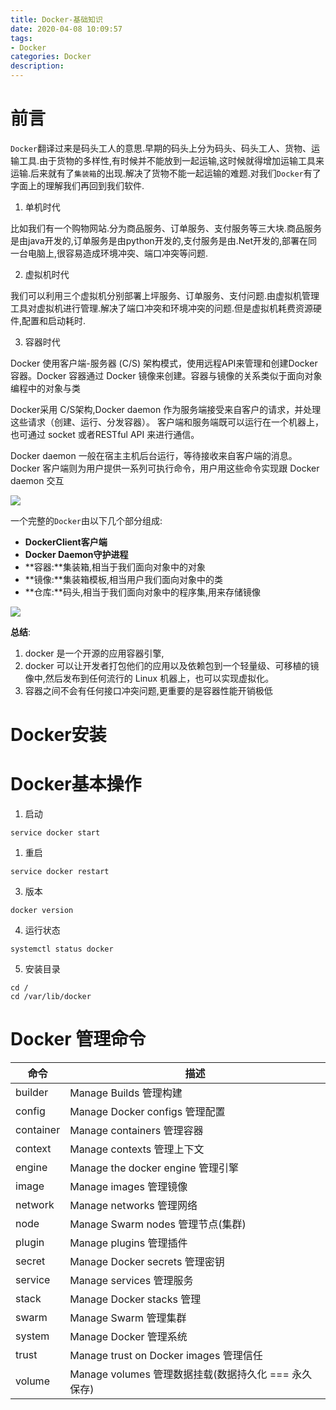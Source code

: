 ```yaml
---
title: Docker-基础知识
date: 2020-04-08 10:09:57
tags: 
- Docker 
categories: Docker 
description: 
---
```



# 前言

``Docker``翻译过来是码头工人的意思.早期的码头上分为码头、码头工人、货物、运输工具.由于货物的多样性,有时候并不能放到一起运输,这时候就得增加运输工具来运输.后来就有了``集装箱``的出现.解决了货物不能一起运输的难题.对我们``Docker``有了字面上的理解我们再回到我们软件.

1. 单机时代

比如我们有一个购物网站.分为商品服务、订单服务、支付服务等三大块.商品服务是由java开发的,订单服务是由python开发的,支付服务是由.Net开发的,部署在同一台电脑上,很容易造成环境冲突、端口冲突等问题.

2. 虚拟机时代

我们可以利用三个虚拟机分别部署上坪服务、订单服务、支付问题.由虚拟机管理工具对虚拟机进行管理.解决了端口冲突和环境冲突的问题.但是虚拟机耗费资源硬件,配置和启动耗时.

3. 容器时代

Docker 使用客户端-服务器 (C/S) 架构模式，使用远程API来管理和创建Docker容器。Docker 容器通过 Docker 镜像来创建。容器与镜像的关系类似于面向对象编程中的对象与类

Docker采用 C/S架构,Docker daemon 作为服务端接受来自客户的请求，并处理这些请求（创建、运行、分发容器）。 客户端和服务端既可以运行在一个机器上，也可通过 socket 或者RESTful API 来进行通信。

Docker daemon 一般在宿主主机后台运行，等待接收来自客户端的消息。 Docker 客户端则为用户提供一系列可执行命令，用户用这些命令实现跟 Docker daemon 交互

![](a.png)


一个完整的``Docker``由以下几个部分组成:
- **DockerClient客户端**
- **Docker Daemon守护进程**
- **容器:**集装箱,相当于我们面向对象中的对象
- **镜像:**集装箱模板,相当用户我们面向对象中的类
- **仓库:**码头,相当于我们面向对象中的程序集,用来存储镜像

![](b.jfif)

**总结**:

1. docker 是一个开源的应用容器引擎,
2. docker 可以让开发者打包他们的应用以及依赖包到一个轻量级、可移植的镜像中,然后发布到任何流行的 Linux 机器上，也可以实现虚拟化。
3. 容器之间不会有任何接口冲突问题,更重要的是容器性能开销极低




# Docker安装

# Docker基本操作

1. 启动

```shell
service docker start
```

1. 重启

```shell
service docker restart
```

3. 版本

```shell
docker version
```

4. 运行状态

```shell
systemctl status docker
```

5. 安装目录

```shell
cd /
cd /var/lib/docker
```

# Docker 管理命令

| 命令  | 描述  |
|---|---|
| builder   | Manage Builds 管理构建  |
| config    | Manage Docker configs 管理配置 |
| container | Manage containers 管理容器 |
| context   | Manage contexts 管理上下文 |
| engine    | Manage the docker engine 管理引擎 |
| image     | Manage images 管理镜像 |
| network   | Manage networks 管理网络 |
| node      | Manage Swarm nodes 管理节点(集群) |
| plugin    | Manage plugins 管理插件 |
| secret    | Manage Docker secrets 管理密钥 |
| service   | Manage services 管理服务 |
| stack     | Manage Docker stacks 管理 |
| swarm     | Manage Swarm 管理集群 |
| system    | Manage Docker 管理系统 |
| trust     | Manage trust on Docker images 管理信任 |
| volume    | Manage volumes 管理数据挂载(数据持久化 === 永久保存) |